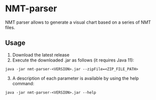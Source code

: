 # NMT-parser

NMT parser allows to generate a visual chart based on a series of NMT files.

## Usage

1. Download the latest release
2. Execute the downloaded .jar as follows (it requires Java 11):

```
java -jar nmt-parser-<VERSION>.jar --zipFile=<ZIP_FILE_PATH>
```

3. A description of each parameter is available by using the help command:

```
java -jar nmt-parser-<VERSION>.jar --help
```
